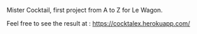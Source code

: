 Mister Cocktail, first project from A to Z for Le Wagon. 

Feel free to see the result at : https://cocktalex.herokuapp.com/

